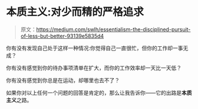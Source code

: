 # 本质主义:对少而精的严格追求

> 原文：<https://medium.com/swlh/essentialism-the-disciplined-pursuit-of-less-but-better-93139e5835d4>

你有没有发现自己处于这样一种情况:你觉得自己一直很忙，但你的工作却一事无成？

你有没有感觉到你的待办事项清单在扩大，而你的工作效率却一天比一天低？

你有没有感觉到你总是在运动，却哪里也去不了？

如果你对以上任何一个问题的回答是肯定的，那么让我告诉你——它的出路是**本质主义**之路。